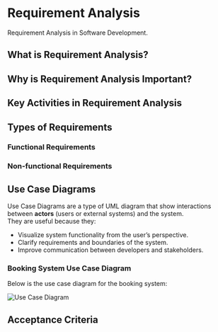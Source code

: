# Requirement Analysis
Requirement Analysis in Software Development.

## What is Requirement Analysis?
## Why is Requirement Analysis Important?
## Key Activities in Requirement Analysis
## Types of Requirements
### Functional Requirements
### Non-functional Requirements

## Use Case Diagrams
Use Case Diagrams are a type of UML diagram that show interactions between **actors** (users or external systems) and the system.  
They are useful because they:  
- Visualize system functionality from the user’s perspective.  
- Clarify requirements and boundaries of the system.  
- Improve communication between developers and stakeholders.  

### Booking System Use Case Diagram
Below is the use case diagram for the booking system:

![Use Case Diagram](./alx-booking-uc.png)

## Acceptance Criteria
